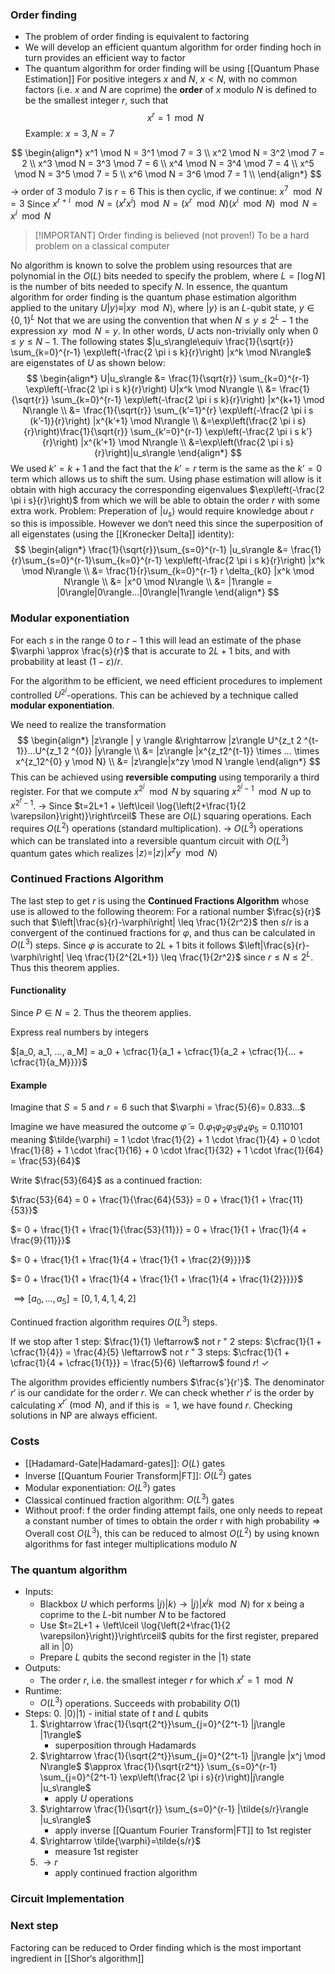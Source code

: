 ### Order finding
- The problem of order finding is equivalent to factoring
- We will develop an efficient quantum algorithm for order finding hoch in turn provides an efficient way to factor
- The quantum algorithm for order finding will be using [[Quantum Phase Estimation]]
For positive integers $x$ and $N$, $x<N$, with no common factors (i.e. $x$ and $N$ are coprime) the **order** of $x$ modulo $N$ is defined to be the smallest integer $r$, such that 
$$
x^r=1 \mod N
$$
Example: $x=3, N=7$

$$
\begin{align*}
x^1 \mod N = 3^1 \mod 7 = 3 \\
x^2 \mod N = 3^2 \mod 7 = 2 \\
x^3 \mod N = 3^3 \mod 7 = 6 \\
x^4 \mod N = 3^4 \mod 7 = 4 \\
x^5 \mod N = 3^5 \mod 7 = 5 \\
x^6 \mod N = 3^6 \mod 7 = 1 \\
\end{align*}
$$
$\rightarrow$ order of 3 modulo 7 is $r=6$
This is then cyclic, if we continue:
$x^7 \mod N = 3$
Since $x^{r+i} \mod N = (x^rx^i) \mod N=(x^r \mod N)(x^i \mod N) \mod N= x^i \mod N$

>[!IMPORTANT] Order finding is believed (not proven!) To be a hard problem on a classical computer

No algorithm is known to solve the problem using resources that are polynomial in the $O(L)$ bits needed to specify the problem, where $L=\lceil \log N \rceil$is the number of bits needed to specify $N$.
In essence, the quantum algorithm for order finding is the quantum phase estimation algorithm applied to the unitary $U |y\rangle\equiv|xy\mod N\rangle$, where $|y\rangle$ is an $L$-qubit state, $y \in \{0,1\}^L$
Not that we are using the convention that when $N \leq y \leq 2^L-1$ the expression $xy \mod N=y$.
In other words, $U$ acts non-trivially only when $0 \leq y \leq N-1$.
The following states $|u_s\rangle\equiv \frac{1}{\sqrt{r}} \sum_{k=0}^{r-1} \exp\left(-\frac{2 \pi i s k}{r}\right) |x^k \mod N\rangle$ are eigenstates of $U$ as shown below:
$$
\begin{align*}
U|u_s\rangle &= \frac{1}{\sqrt{r}} \sum_{k=0}^{r-1} \exp\left(-\frac{2 \pi i s k}{r}\right) U|x^k \mod N\rangle \\
&= \frac{1}{\sqrt{r}} \sum_{k=0}^{r-1} \exp\left(-\frac{2 \pi i s k}{r}\right) |x^{k+1} \mod N\rangle \\
&= \frac{1}{\sqrt{r}} \sum_{k’=1}^{r} \exp\left(-\frac{2 \pi i s (k’-1)}{r}\right) |x^{k’+1} \mod N\rangle \\
&=\exp\left(\frac{2 \pi i s}{r}\right)\frac{1}{\sqrt{r}} \sum_{k’=0}^{r-1} \exp\left(-\frac{2 \pi i s k’}{r}\right) |x^{k’+1} \mod N\rangle \\
&=\exp\left(\frac{2 \pi i s}{r}\right)|u_s\rangle
\end{align*}
$$
We used $k’=k+1$ and the fact that the $k’=r$ term is the same as the $k’=0$ term which allows us to shift the sum. Using phase estimation will allow is it obtain with high accuracy the corresponding eigenvalues $\exp\left(-\frac{2 \pi i s}{r}\right)$ from which we will be able to obtain the order $r$ with some extra work.
Problem: Preperation of $|u_s\rangle$ would require knowledge about $r$ so this is impossible.
However we don‘t need this since the superposition of all eigenstates (using the [[Kronecker Delta]] identity):
$$
\begin{align*}
\frac{1}{\sqrt{r}}\sum_{s=0}^{r-1} |u_s\rangle &= \frac{1}{r}\sum_{s=0}^{r-1}\sum_{k=0}^{r-1} \exp\left(-\frac{2 \pi i s k}{r}\right) |x^k \mod N\rangle \\
&= \frac{1}{r}\sum_{k=0}^{r-1} r \delta_{k0} |x^k \mod N\rangle \\
&= |x^0 \mod N\rangle \\
&= |1\rangle = |0\rangle|0\rangle…|0\rangle|1\rangle
\end{align*}
$$

### Modular exponentiation
For each $s$ in the range 0 to $r-1$ this will lead an estimate of the phase $\varphi \approx \frac{s}{r}$ that is accurate to $2L+1$ bits, and with probability at least $(1-\varepsilon)/r$.

For the algorithm to be efficient, we need efficient procedures to implement controlled $U^{2^j}$-operations. This can be achieved by a technique called **modular exponentiation**.

We need to realize the transformation
$$
\begin{align*}
|z\rangle | y \rangle &\rightarrow |z\rangle U^{z_t 2 ^{t-1}}…U^{z_1 2 ^{0}} |y\rangle \\
&= |z\rangle |x^{z_t2^{t-1}} \times … \times x^{z_12^{0} y \mod N} \\
&= |z\rangle|x^zy \mod N \rangle
\end{align*}
$$
This can be achieved using **reversible computing** using temporarily a third register.
For that we compute $x^{2^j} \mod N$ by squaring $x^{2^j-1} \mod N$ up to $x^{2^t-1}$.
$\rightarrow$ Since $t=2L+1 + \left\lceil \log{\left(2+\frac{1}{2 \varepsilon}\right)}\right\rceil$ These are $O(L)$ squaring operations.
Each requires $O(L^2)$ operations (standard multiplication).
$\rightarrow$ $O(L^3)$ operations which can be translated into a reversible quantum circuit with $O(L^3)$ quantum gates which realizes $|z\rangle = |z\rangle|x^zy \mod N \rangle$
### Continued Fractions Algorithm
The last step to get $r$ is using the **Continued Fractions Algorithm** whose use is allowed to the following theorem:
For a rational number $\frac{s}{r}$ such that $\left|\frac{s}{r}-\varphi\right| \leq \frac{1}{2r^2}$ then $s/r$ is a convergent of the continued fractions for $\varphi$, and thus can be calculated in $O(L^3)$ steps.
Since $\varphi$ is accurate to $2L+1$ bits it follows
$\left|\frac{s}{r}-\varphi\right| \leq \frac{1}{2^{2L+1}} \leq \frac{1}{2r^2}$ since $r \leq N \leq 2^L$. Thus this theorem applies.

#### Functionality
Since $P \in N=2$. Thus the theorem applies.

Express real numbers by integers

$[a_0, a_1, ..., a_M] = a_0 + \cfrac{1}{a_1 + \cfrac{1}{a_2 + \cfrac{1}{... + \cfrac{1}{a_M}}}}$

#### Example 
Imagine that $S=5$ and $r=6$
such that $\varphi = \frac{5}{6}= 0.833...$

Imagine we have measured the outcome
$\tilde{\varphi} = 0. \varphi_1 \varphi_2 \varphi_3 \varphi_4 \varphi_5 = 0.110101$
meaning $\tilde{\varphi} = 1 \cdot \frac{1}{2} + 1 \cdot \frac{1}{4} + 0 \cdot \frac{1}{8} + 1 \cdot \frac{1}{16} + 0 \cdot \frac{1}{32} + 1 \cdot \frac{1}{64} = \frac{53}{64}$

Write $\frac{53}{64}$ as a continued fraction:

$\frac{53}{64} = 0 + \frac{1}{\frac{64}{53}} = 0 + \frac{1}{1 + \frac{11}{53}}$

$= 0 + \frac{1}{1 + \frac{1}{\frac{53}{11}}} = 0 + \frac{1}{1 + \frac{1}{4 + \frac{9}{11}}}$

$= 0 + \frac{1}{1 + \frac{1}{4 + \frac{1}{1 + \frac{2}{9}}}}$

$= 0 + \frac{1}{1 + \frac{1}{4 + \frac{1}{1 + \frac{1}{4 + \frac{1}{2}}}}}$

$\implies [a_0, ..., a_5] = [0, 1, 4, 1, 4, 2]$

Continued fraction algorithm requires $O(L^3)$ steps.

If we stop after 1 step: $\frac{1}{1} \leftarrow$ not $r$
" 2 steps: $\cfrac{1}{1 + \cfrac{1}{4}} = \frac{4}{5} \leftarrow$ not $r$
" 3 steps: $\cfrac{1}{1 + \cfrac{1}{4 + \cfrac{1}{1}}} = \frac{5}{6} \leftarrow$ found $r!$ $\checkmark$

The algorithm provides efficiently numbers $\frac{s'}{r'}$.
The denominator $r'$ is our candidate for the order $r$.
We can check whether $r'$ is the order by calculating $x^{r'} \pmod{N}$, and if this is $=1$, we have found $r$. Checking solutions in NP are always efficient.

### Costs
- [[Hadamard-Gate|Hadamard-gates]]: $O(L)$ gates
- Inverse [[Quantum Fourier Transform|FT]]: $O(L^2)$ gates
- Modular exponentiation: $O(L^3)$ gates
- Classical continued fraction algorithm: $O(L^3)$ gates
- Without proof: f the order finding attempt fails, one only needs to repeat a constant number of times to obtain the order r with high probability
$\Rightarrow$ Overall cost $O(L^3)$, this can be reduced to almost $O(L^2)$ by using known algorithms for fast integer multiplications modulo $N$

### The quantum algorithm
- Inputs:
	- Blackbox $U$ which performs $|j\rangle|k\rangle \rightarrow |j\rangle|x^jk \mod N \rangle$ for x being a coprime to the $L$-bit number $N$ to be factored
	- Use $t=2L+1 + \left\lceil \log{\left(2+\frac{1}{2 \varepsilon}\right)}\right\rceil$ qubits for the first register, prepared all in $|0\rangle$
	- Prepare $L$ qubits the second register in the $|1\rangle$ state
- Outputs:
	- The order $r$, i.e. the smallest integer $r$ for which $x^r=1 \mod N$
- Runtime:
	- $O(L^3)$ operations. Succeeds with probability $O(1)$
- Steps:
	0. $|0\rangle|1\rangle$
		- initial state of $t$ and $L$ qubits
	1. $\rightarrow \frac{1}{\sqrt{2^t}}\sum_{j=0}^{2^t-1} |j\rangle |1\rangle$
		- superposition through Hadamards
	2. $\rightarrow \frac{1}{\sqrt{2^t}}\sum_{j=0}^{2^t-1} |j\rangle |x^j \mod N\rangle$
		$\approx \frac{1}{\sqrt{r2^t}} \sum_{s=0}^{r-1} \sum_{j=0}^{2^t-1} \exp\left(\frac{2 \pi i s}{r}\right)|j\rangle |u_s\rangle$  
		- apply $U$ operations
	3. $\rightarrow \frac{1}{\sqrt{r}} \sum_{s=0}^{r-1} |\tilde{s/r}\rangle |u_s\rangle$
		- apply inverse [[Quantum Fourier Transform|FT]] to 1st register
	4. $\rightarrow \tilde{\varphi}=\tilde{s/r}$
		- measure 1st register
	5. $\rightarrow r$
		- apply continued fraction algorithm
### Circuit Implementation


### Next step
Factoring can be reduced to Order finding which is the most important ingredient in [[Shor‘s algorithm]]